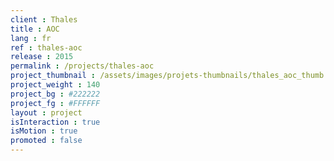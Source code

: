 ```yaml
---
client : Thales
title : AOC
lang : fr
ref : thales-aoc
release : 2015
permalink : /projects/thales-aoc
project_thumbnail : /assets/images/projets-thumbnails/thales_aoc_thumb.png
project_weight : 140
project_bg : #222222
project_fg : #FFFFFF
layout : project
isInteraction : true
isMotion : true
promoted : false
---
```

